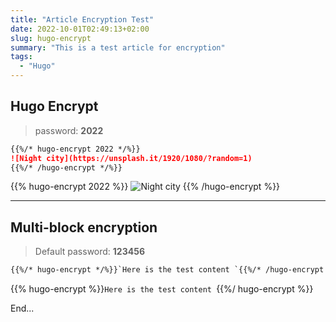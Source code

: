 ```yaml
---
title: "Article Encryption Test"
date: 2022-10-01T02:49:13+02:00
slug: hugo-encrypt
summary: "This is a test article for encryption"
tags:
  - "Hugo"
---
```


## Hugo Encrypt

> password: **2022**

````markdown
{{%/* hugo-encrypt 2022 */%}}
![Night city](https://unsplash.it/1920/1080/?random=1)
{{%/* /hugo-encrypt */%}}
````

{{% hugo-encrypt 2022 %}}
![Night city](https://unsplash.it/1920/1080/?random=1)
{{% /hugo-encrypt %}}

***

## Multi-block encryption

> Default password: **123456**

```markdown
{{%/* hugo-encrypt */%}}`Here is the test content `{{%/* /hugo-encrypt */%}}
```

{{% hugo-encrypt %}}`Here is the test content `{{%/ hugo-encrypt %}}

End...